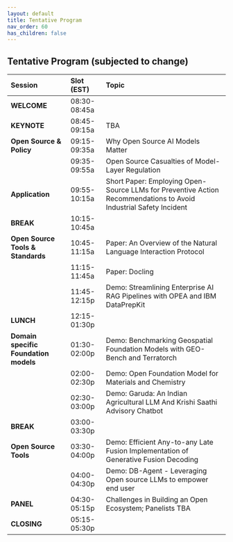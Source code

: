 ```yaml
---
layout: default
title: Tentative Program
nav_order: 60
has_children: false
---
```


## Tentative Program (subjected to change)



|Session  |Slot (EST)   | Topic |
| :------- | :-------- |  :-------- |
|**WELCOME** |08:30-08:45a | |
|**KEYNOTE** |08:45-09:15a |TBA | 
|**Open Source & Policy** |09:15-09:35a | Why Open Source AI Models Matter|
| |09:35-09:55a| Open Source Casualties of Model-Layer Regulation |
|**Application** |09:55-10:15a|Short Paper: Employing Open-Source LLMs for Preventive Action Recommendations to Avoid Industrial Safety Incident|
|**BREAK** |10:15-10:45a|  |
|**Open Source Tools & Standards** |10:45-11:15a| Paper: An Overview of the Natural Language Interaction Protocol|
| |11:15-11:45a | Paper: Docling |
| |11:45-12:15p| Demo: Streamlining Enterprise AI RAG Pipelines with OPEA and IBM DataPrepKit |
|**LUNCH** |12:15-01:30p|  |
|**Domain specific Foundation models**  |01:30-02:00p | Demo: Benchmarking Geospatial Foundation Models with GEO-Bench and Terratorch|
| |02:00-02:30p | Demo: Open Foundation Model for Materials and Chemistry|
| |02:30-03:00p | Demo: Garuda: An Indian Agricultural LLM And Krishi Saathi Advisory Chatbot|
|**BREAK** |03:00-03:30p | |
|**Open Source Tools** |03:30-04:00p | Demo: Efficient Any-to-any Late Fusion Implementation of Generative Fusion Decoding |
| |04:00-04:30p |Demo: DB-Agent - Leveraging Open source LLMs to empower end user |
|**PANEL** |04:30-05:15p | Challenges in Building an Open Ecosystem; Panelists TBA |
|**CLOSING** |05:15-05:30p |  |

